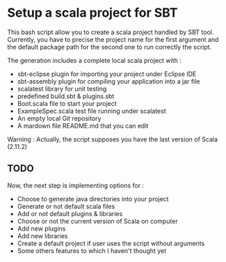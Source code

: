 Setup a scala project for SBT
=============================

This bash script allow you to create a scala project handled by SBT tool.
Currently, you have to precise the project name for the first argument
and the default package path for the second one to run correctly the script.

The generation includes a complete local scala project with :
* sbt-eclipse plugin for importing your project under Eclipse IDE
* sbt-assembly plugin for compiling your application into a jar file
* scalatest library for unit testing
* predefined build.sbt & plugins.sbt 
* Boot.scala file to start your project
* ExampleSpec.scala test file running under scalatest
* An empty local Git repository
* A mardown file README.md that you can edit

Warning : Actually, the script supposes you have the last version of Scala (2.11.2)

TODO
----
Now, the next step is implementing options for :
* Choose to generate java directories into your project
* Generate or not default scala files
* Add or not default plugins & libraries
* Choose or not the current version of Scala on computer
* Add new plugins
* Add new libraries
* Create a default project if user uses the script without arguments
* Some others features to which I haven't thought yet
